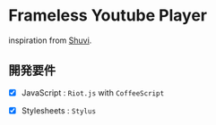 # Frameless Youtube Player

inspiration from [Shuvi](https://github.com/yuki540net/Shuvi).

## 開発要件

- [x] JavaScript : `Riot.js` with `CoffeeScript`

- [x] Stylesheets : `Stylus`